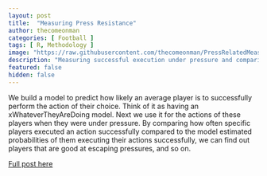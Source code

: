 ```yaml
---
layout: post
title:  "Measuring Press Resistance"
author: thecomeonman
categories: [ Football ]
tags: [ R, Methodology ]
image: "https://raw.githubusercontent.com/thecomeonman/PressRelatedMeasurements/main/README_files/figure-markdown_strict/TopPlayersRank-2.png"
description: "Measuring successful execution under pressure and comparing it to a baseline"
featured: false
hidden: false
---
```


We build a model to predict how likely an average player is to successfully perform the action of their choice. Think of it as having an xWhateverTheyAreDoing model. Next we use it for the actions of these players when they were under pressure. By comparing how often specific players executed an action successfully compared to the model estimated probabilities of them executing their actions successfully, we can find out players that are good at escaping pressures, and so on.

[Full post here](thecomeonman.github.io/PressRelatedMeasurements/)